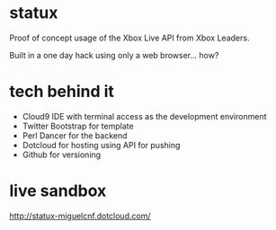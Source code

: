 statux
======

Proof of concept usage of the Xbox Live API from Xbox Leaders.

Built in a one day hack using only a web browser... how?

tech behind it
=====

- Cloud9 IDE with terminal access as the development environment
- Twitter Bootstrap for template
- Perl Dancer for the backend
- Dotcloud for hosting using API for pushing
- Github for versioning

live sandbox
=====

http://statux-miguelcnf.dotcloud.com/